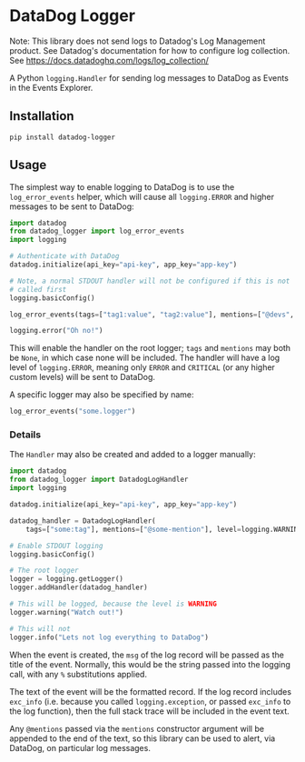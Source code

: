 # DataDog Logger #

Note: This library does not send logs to Datadog's Log Management product. See
Datadog's documentation for how to configure log collection. See
https://docs.datadoghq.com/logs/log_collection/

A Python `logging.Handler` for sending log messages to DataDog as Events in
the Events Explorer.

## Installation ##

```
pip install datadog-logger
```

## Usage ##

The simplest way to enable logging to DataDog is to use the
`log_error_events` helper, which will cause all `logging.ERROR` and
higher messages to be sent to DataDog:

```python
import datadog
from datadog_logger import log_error_events
import logging

# Authenticate with DataDog
datadog.initialize(api_key="api-key", app_key="app-key")

# Note, a normal STDOUT handler will not be configured if this is not
# called first
logging.basicConfig()

log_error_events(tags=["tag1:value", "tag2:value"], mentions=["@devs", "@slack"])

logging.error("Oh no!")
```

This will enable the handler on the root logger; `tags` and `mentions`
may both be `None`, in which case none will be included. The handler
will have a log level of `logging.ERROR`, meaning only `ERROR` and
`CRITICAL` (or any higher custom levels) will be sent to DataDog.

A specific logger may also be specified by name:

```python
log_error_events("some.logger")
```

### Details ###

The `Handler` may also be created and added to a logger manually:

```python
import datadog
from datadog_logger import DatadogLogHandler
import logging

datadog.initialize(api_key="api-key", app_key="app-key")

datadog_handler = DatadogLogHandler(
    tags=["some:tag"], mentions=["@some-mention"], level=logging.WARNING)

# Enable STDOUT logging
logging.basicConfig()

# The root logger
logger = logging.getLogger()
logger.addHandler(datadog_handler)

# This will be logged, because the level is WARNING
logger.warning("Watch out!")

# This will not
logger.info("Lets not log everything to DataDog")
```

When the event is created, the `msg` of the log record will be passed
as the title of the event. Normally, this would be the string passed
into the logging call, with any `%` substitutions applied.

The text of the event will be the formatted record. If the log
record includes `exc_info` (i.e. because you called
`logging.exception`, or passed `exc_info` to the log function), then
the full stack trace will be included in the event text.

Any `@mentions` passed via the `mentions` constructor argument will be
appended to the end of the text, so this library can be used to alert,
via DataDog, on particular log messages.
